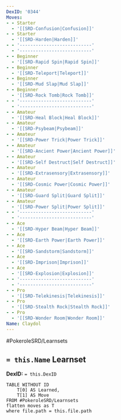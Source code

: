 ```yaml
---
DexID: '0344'
Moves:
- - Starter
  - '[[SRD-Confusion|Confusion]]'
- - Starter
  - '[[SRD-Harden|Harden]]'
- - '---------------------------'
  - '---------------------------'
- - Beginner
  - '[[SRD-Rapid Spin|Rapid Spin]]'
- - Beginner
  - '[[SRD-Teleport|Teleport]]'
- - Beginner
  - '[[SRD-Mud Slap|Mud Slap]]'
- - Beginner
  - '[[SRD-Rock Tomb|Rock Tomb]]'
- - '---------------------------'
  - '---------------------------'
- - Amateur
  - '[[SRD-Heal Block|Heal Block]]'
- - Amateur
  - '[[SRD-Psybeam|Psybeam]]'
- - Amateur
  - '[[SRD-Power Trick|Power Trick]]'
- - Amateur
  - '[[SRD-Ancient Power|Ancient Power]]'
- - Amateur
  - '[[SRD-Self Destruct|Self Destruct]]'
- - Amateur
  - '[[SRD-Extrasensory|Extrasensory]]'
- - Amateur
  - '[[SRD-Cosmic Power|Cosmic Power]]'
- - Amateur
  - '[[SRD-Guard Split|Guard Split]]'
- - Amateur
  - '[[SRD-Power Split|Power Split]]'
- - '---------------------------'
  - '---------------------------'
- - Ace
  - '[[SRD-Hyper Beam|Hyper Beam]]'
- - Ace
  - '[[SRD-Earth Power|Earth Power]]'
- - Ace
  - '[[SRD-Sandstorm|Sandstorm]]'
- - Ace
  - '[[SRD-Imprison|Imprison]]'
- - Ace
  - '[[SRD-Explosion|Explosion]]'
- - '---------------------------'
  - '---------------------------'
- - Pro
  - '[[SRD-Telekinesis|Telekinesis]]'
- - Pro
  - '[[SRD-Stealth Rock|Stealth Rock]]'
- - Pro
  - '[[SRD-Wonder Room|Wonder Room]]'
Name: Claydol
---
```


#PokeroleSRD/Learnsets

## `= this.Name` Learnset

**DexID:** `= this.DexID`

```dataview
TABLE WITHOUT ID
    T[0] AS Learned,
    T[1] AS Move
FROM #PokeroleSRD/Learnsets
flatten moves as T
where file.path = this.file.path
```
